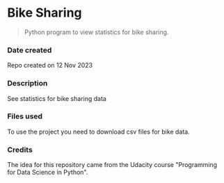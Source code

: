 # Bike Sharing

> Python program to view statistics for bike sharing.

### Date created

Repo created on 12 Nov 2023

### Description

See statistics for bike sharing data

### Files used

To use the project you need to download csv files for bike data.

### Credits

The idea for this repository came from the Udacity course "Programming for Data Science in Python".

